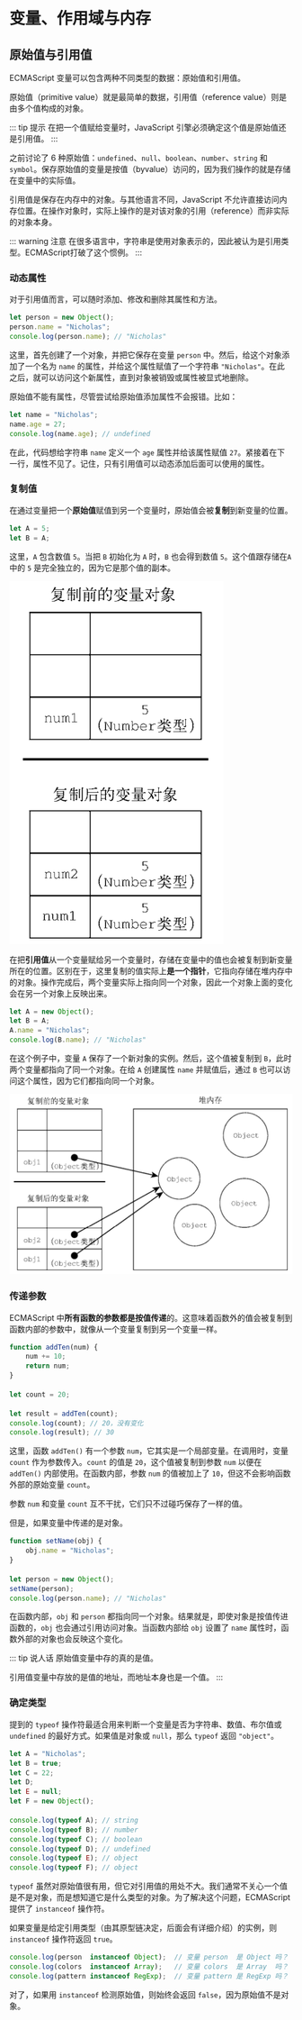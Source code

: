 # 变量、作用域与内存 

## 原始值与引用值

ECMAScript 变量可以包含两种不同类型的数据：原始值和引用值。

原始值（primitive value）就是最简单的数据，引用值（reference value）则是由多个值构成的对象。

::: tip 提示
在把一个值赋给变量时，JavaScript 引擎必须确定这个值是原始值还是引用值。
:::

之前讨论了 6 种原始值：`undefined`、`null`、`boolean`、`number`、`string` 和 `symbol`。保存原始值的变量是按值（byvalue）访问的，因为我们操作的就是存储在变量中的实际值。

引用值是保存在内存中的对象。与其他语言不同，JavaScript 不允许直接访问内存位置。在操作对象时，实际上操作的是对该对象的引用（reference）而非实际的对象本身。

::: warning 注意
在很多语言中，字符串是使用对象表示的，因此被认为是引用类型。ECMAScript打破了这个惯例。
:::

### 动态属性

对于引用值而言，可以随时添加、修改和删除其属性和方法。

```js
let person = new Object();
person.name = "Nicholas";
console.log(person.name); // "Nicholas" 
```

这里，首先创建了一个对象，并把它保存在变量 `person` 中。然后，给这个对象添加了一个名为 `name` 的属性，并给这个属性赋值了一个字符串 `"Nicholas"`。在此之后，就可以访问这个新属性，直到对象被销毁或属性被显式地删除。

原始值不能有属性，尽管尝试给原始值添加属性不会报错。比如：

```js
let name = "Nicholas";
name.age = 27;
console.log(name.age); // undefined 
```

在此，代码想给字符串 `name` 定义一个 `age` 属性并给该属性赋值 `27`。紧接着在下一行，属性不见了。记住，只有引用值可以动态添加后面可以使用的属性。

### 复制值

在通过变量把一个**原始值**赋值到另一个变量时，原始值会被**复制**到新变量的位置。

```js
let A = 5;
let B = A;
```

这里，`A` 包含数值 `5`。当把 `B` 初始化为 `A` 时，`B` 也会得到数值 `5`。这个值跟存储在`A` 中的 `5` 是完全独立的，因为它是那个值的副本。

![](./image/2021-07-07-14-27-21.png)

在把**引用值**从一个变量赋给另一个变量时，存储在变量中的值也会被复制到新变量所在的位置。区别在于，这里复制的值实际上**是一个指针**，它指向存储在堆内存中的对象。操作完成后，两个变量实际上指向同一个对象，因此一个对象上面的变化会在另一个对象上反映出来。

```js
let A = new Object();
let B = A;
A.name = "Nicholas";
console.log(B.name); // "Nicholas"
```

在这个例子中，变量 `A` 保存了一个新对象的实例。然后，这个值被复制到 `B`，此时两个变量都指向了同一个对象。在给 `A` 创建属性 `name` 并赋值后，通过 `B` 也可以访问这个属性，因为它们都指向同一个对象。

![](./image/2021-07-07-14-31-16.png)

### 传递参数

ECMAScript 中**所有函数的参数都是按值传递**的。这意味着函数外的值会被复制到函数内部的参数中，就像从一个变量复制到另一个变量一样。

```js
function addTen(num) {
    num += 10;
    return num;
}

let count = 20;

let result = addTen(count);
console.log(count); // 20，没有变化
console.log(result); // 30 
```

这里，函数 `addTen()` 有一个参数 `num`，它其实是一个局部变量。在调用时，变量 `count` 作为参数传入。`count` 的值是 `20`，这个值被复制到参数 `num` 以便在 `addTen()` 内部使用。在函数内部，参数 `num` 的值被加上了 `10`，但这不会影响函数外部的原始变量 `count`。

参数 `num` 和变量 `count` 互不干扰，它们只不过碰巧保存了一样的值。

但是，如果变量中传递的是对象。

```js
function setName(obj) {
    obj.name = "Nicholas";
}

let person = new Object();
setName(person);
console.log(person.name); // "Nicholas"
```

在函数内部，`obj` 和 `person` 都指向同一个对象。结果就是，即使对象是按值传进函数的，`obj` 也会通过引用访问对象。当函数内部给 `obj` 设置了 `name` 属性时，函数外部的对象也会反映这个变化。

::: tip 说人话
原始值变量中存的真的是值。

引用值变量中存放的是值的地址，而地址本身也是一个值。
:::

### 确定类型

提到的 `typeof` 操作符最适合用来判断一个变量是否为字符串、数值、布尔值或 `undefined` 的最好方式。如果值是对象或 `null`，那么 `typeof` 返回 `"object"`。

```js
let A = "Nicholas";
let B = true;
let C = 22;
let D;
let E = null;
let F = new Object();

console.log(typeof A); // string
console.log(typeof B); // number
console.log(typeof C); // boolean
console.log(typeof D); // undefined
console.log(typeof E); // object
console.log(typeof F); // object
```

`typeof` 虽然对原始值很有用，但它对引用值的用处不大。我们通常不关心一个值是不是对象，而是想知道它是什么类型的对象。为了解决这个问题，ECMAScript 提供了 `instanceof` 操作符。

如果变量是给定引用类型（由其原型链决定，后面会有详细介绍）的实例，则 `instanceof` 操作符返回 `true`。

```js
console.log(person  instanceof Object);  // 变量 person  是 Object 吗？
console.log(colors  instanceof Array);   // 变量 colors  是 Array  吗？
console.log(pattern instanceof RegExp);  // 变量 pattern 是 RegExp 吗？
```

对了，如果用 `instanceof` 检测原始值，则始终会返回 `false`，因为原始值不是对象。